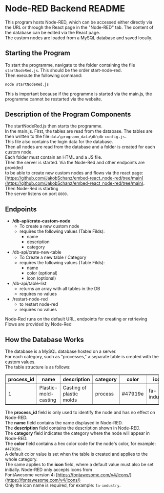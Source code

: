 # Node-RED Backend README

This program hosts Node-RED, which can be accessed either directly via the URL or through the React page in the "Node-RED" tab.
The content of the database can be edited via the React page.  
The custom nodes are loaded from a MySQL database and saved locally.

## Starting the Program

To start the programme, navigate to the folder containing the file `startNodeRed.js`. This should be the order start-node-red. <br>
Then execute the following command: 
```bash
node startNodeRed.js
```
This is important because if the programme is started via the main.js, the programme cannot be restarted via the website.

## Description of the Program Components

The startNodeRed.js then starts the programme. <br>
In the main.js. First, the tables are read from the database. The tables are then written to the file `data\programm_data\db\db-config.js.` <br> 
This file also contains the login data for the database. <br> 
Then all nodes are read from the database and a folder is created for each custom node. <br> 
Each folder must contain an HTML and a JS file. <br> 
Then the server is started. Via the Node-Red and other endpoints are provided <br> 
to be able to create new custom nodes and flows via the react page: [https://github.com/JakobSchanz/embed-react_node-red/tree/main](https://github.com/JakobSchanz/embed-react_node-red/tree/main). <br>
Then Node-Red is starting <br>
The server listens on port `8000`.

## Endpoints

- **/db-api/crate-custom-node**
    - To create a new custom node
    - requires the following values (Table Filds):
        - name 
        - description 
        - category 
- /db-api/crate-new-table
    - To Create a new table / Category
    - requires the following values (Table Filds):
        - name
        - color (optional)
        - icon (optional)
- /db-api/table-list
    - returns an array with all tables in the DB
    - requires no values 
- /restart-node-red
    - to restart node-red
    - requires no values

Node-Red runs on the default URL, endpoints for creating or retrieving Flows are provided by Node-Red 

## How the Database Works

The database is a MySQL database hosted on a server.  
For each category, such as "processes," a separate table is created with the custom values.  
The table structure is as follows:

<table border="1">
  <tr>
    <th>process_id</th>
    <th>name</th>
    <th>description</th>
    <th>category</th>
    <th>color</th>
    <th>icon</th>
  </tr>
  <tr>
    <td>1</td>
    <td>Plastic-mold-casting</td>
    <td>Casting of plastic molds</td>
    <td>process</td>
    <td>#47919e</td>
    <td>fa-industry</td>
  </tr>
</table>

The **process_id** field is only used to identify the node and has no effect on Node-RED.  
The **name** field contains the name displayed in Node-RED.  
The **description** field contains the description shown in Node-RED.  
The **category** field indicates the category where the node will appear in Node-RED.  
The **color** field contains a hex color code for the node's color, for example: `#47919e`.  
A default color value is set when the table is created and applies to the whole category.  
The same applies to the **icon** field, where a default value must also be set initially. Node-RED only accepts icons from <br> 
FontAwesome version 4: [https://fontawesome.com/v4/icons/](https://fontawesome.com/v4/icons/)  
Only the icon name is required, for example: `fa-industry`.